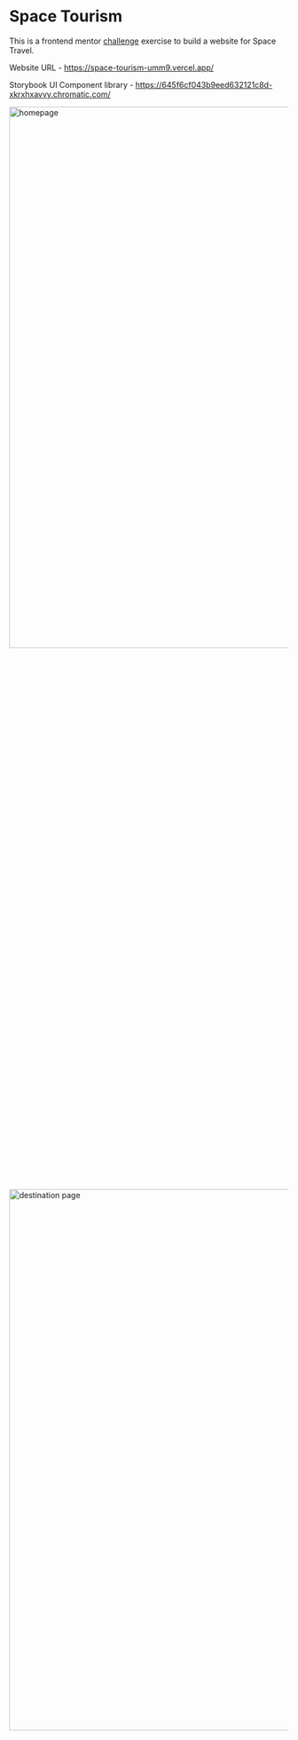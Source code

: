 # Space Tourism

This is a frontend mentor [challenge](https://www.frontendmentor.io/challenges/space-tourism-multipage-website-gRWj1URZ3) exercise to build a website for Space Travel.

Website URL - https://space-tourism-umm9.vercel.app/

Storybook UI Component library - https://645f6cf043b9eed632121c8d-xkrxhxavvy.chromatic.com/

<img src="https://github.com/puyanwei/space-tourism/assets/14803518/5d271c62-3006-44bd-87ca-3c8f6ed5f395" alt="homepage" width="700px" height="50%">
<img src="https://github.com/puyanwei/space-tourism/assets/14803518/c144b143-946a-4a06-9a5a-47af9c3c7267" alt="destination page" width="700px" height="50%">
<img src="https://github.com/puyanwei/space-tourism/assets/14803518/e80e922d-6fc0-4800-8fe8-7c2a4706531e" alt="crew page" width="700px" height="50%">
<img src="https://github.com/puyanwei/space-tourism/assets/14803518/e9eb662e-b7ef-44e5-acb1-884ef0392be7" alt="technology page" width="700px" height="50%">
----
<img src="https://github.com/puyanwei/space-tourism/assets/14803518/d15a925d-8d6d-4853-880d-2107ead7c02c" alt="technology page" width="600px">
<img src="https://github.com/puyanwei/space-tourism/assets/14803518/652d2e3d-209c-409d-b8bf-a81ab4655191" alt="technology page" width="600px">
<img src="https://github.com/puyanwei/space-tourism/assets/14803518/286cf46a-a608-483a-9b55-ae4f3cbeb65a" alt="technology page" width="600px">
<img src="https://github.com/puyanwei/space-tourism/assets/14803518/6122f726-5cc1-4c06-b164-d82ecc657e91" alt="technology page" width="600px">
----
<img src="https://github.com/puyanwei/space-tourism/assets/14803518/18b01aa5-315f-4bf6-9a50-9965aa9395e0" alt="technology page" width="400px" height="700px">
<img src="https://github.com/puyanwei/space-tourism/assets/14803518/114fb431-06c0-4adb-add4-126d83bb3dbd" alt="technology page" width="400px" height="700px">
<img src="https://github.com/puyanwei/space-tourism/assets/14803518/cf84f9c0-5c02-4c42-9b2b-c9449a84f4ac" alt="technology page" width="400px" height="700px">
<img src="https://github.com/puyanwei/space-tourism/assets/14803518/e32aff79-b348-42d3-aa42-86f457e2e9cf" alt="technology page" width="400px" height="700px">
<img src="https://github.com/puyanwei/space-tourism/assets/14803518/14970e44-5c8a-4bad-9ca7-5eefb89ca5ec" alt="technology page" width="400px" height="700px">

### Tech

- Next.js and React with Typescript
- Tailwind for styling
- Storybook for component library
- Deployment of Storybook with Chromatic
- Deployed with Vercel

### Installation

```
git clone https://github.com/puyanwei/space-tourism.git
cd space-tourism
yarn install
yarn dev
```

### Issues

##### Using Next 13 App folder (beta)

- RootLayout (`Layout.tsx` on the root of app) is the suggested place to load fonts (in their new way) which is done on the server. But since I need the Navbar on all pages, this needs to be added here too so there is conflict of having a server and client loaded component not being compatible. This needs to be done client side because of the `activeLink` logic, and there is no way to load via server and client on the same file or separating them
- Multiple font loading does not seem to work with tailwind. The custom variable names do not seem to get picked up in `tailwind.config`.

##### Other Issues

- Storybook is unable to load if tailwind is using a reference to an asset in the public folder. In my instance, a reference for a background image which ommited the public folder in the url confuses Storybook into trying to find this when loading its css. Using the config `staticDirs: ["../public"],` in `main.t` doesn't seem to work.
- I Want to preview code in Storybook on how the component works, but now they've added a seperate file to show this on ALL components rather then have a tab within it which I find awful as it unnecessarily clutters storybook.
- Tried to make a preloaded image slider but maybe Next/Image is doing something under the hood. However did fix a lag issue, but can't help slower networks for this.
